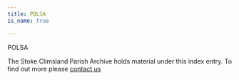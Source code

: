 ```yaml
---
title: POLSA
is_name: true

---
```


POLSA


The Stoke Climsland Parish Archive holds material under this index entry. To find out more please [contact us](/contact/)
